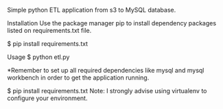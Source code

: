 
Simple python ETL application from s3 to MySQL database.

Installation
Use the package manager pip to install dependency packages listed on requirements.txt file.

$ pip install requirements.txt

Usage
$ python etl.py

*Remember to set up all required dependencies like mysql and mysql workbench in order to get the application running.

$ pip install requirements.txt  Note: I strongly advise using virtualenv to configure your environment.
